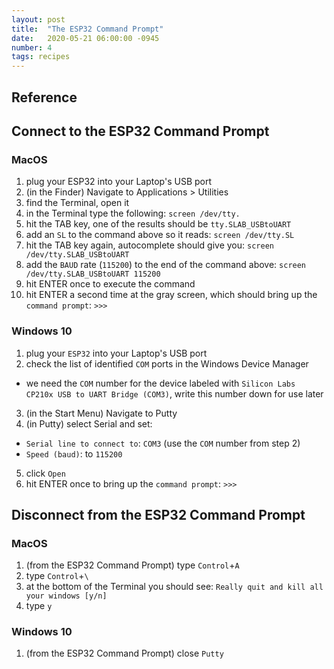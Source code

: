 ```yaml
---
layout: post
title:  "The ESP32 Command Prompt"
date:   2020-05-21 06:00:00 -0945
number: 4
tags: recipes
---
```


## Reference
<!-- * laptop
* internet access
* Jupyter Notebook -->


## Connect to the ESP32 Command Prompt
### MacOS

1. plug your ESP32 into your Laptop's USB port
2. (in the Finder) Navigate to Applications > Utilities
3. find the Terminal, open it
4. in the Terminal type the following: `screen /dev/tty.`
5. hit the TAB key, one of the results should be `tty.SLAB_USBtoUART`
7. add an `SL` to the command above so it reads: `screen /dev/tty.SL`
8. hit the TAB key again, autocomplete should give you: `screen /dev/tty.SLAB_USBtoUART`
9. add the `BAUD` rate (`115200`) to the end of the command above: `screen /dev/tty.SLAB_USBtoUART 115200`
10. hit ENTER once to execute the command
11. hit ENTER a second time at the gray screen, which should bring up the `command prompt`: `>>>`

### Windows 10

1. plug your `ESP32` into your Laptop's USB port
2. check the list of identified `COM` ports in the Windows Device Manager
  * we need the `COM` number for the device labeled with `Silicon Labs CP210x USB to UART Bridge (COM3)`, write this number down for use later
3. (in the Start Menu) Navigate to Putty
4. (in Putty) select Serial and set:
  * `Serial line to connect to`: `COM3` (use the `COM` number from step 2)
  * `Speed (baud)`: to `115200`
5. click `Open`
6. hit ENTER once to bring up the `command prompt`: `>>>`


## Disconnect from the ESP32 Command Prompt
### MacOS

1. (from the ESP32 Command Prompt) type `Control`+`A`
2. type `Control`+`\`
3. at the bottom of the Terminal you should see: `Really quit and kill all your windows [y/n]`
4. type `y`

### Windows 10

1. (from the ESP32 Command Prompt) close `Putty`
